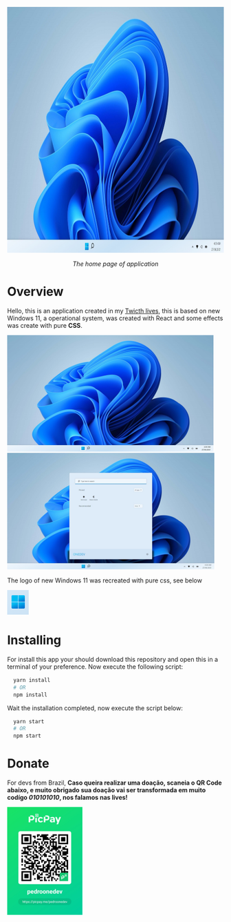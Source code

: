 <p align="center">
  <p align="center">
    <img src="./images/home-1.jpeg" alt="The home screenshot" height="570"/>
  </p>
  <p align="center">
    <i>The home page of application</i>
  </p>
</p>

# Overview

Hello, this is an application created in my [Twicth lives](https://www.twitch.tv/onedev_), this is based on new Windows 11, a operational system, was created with React and some effects was create with pure **CSS**.

<p align="left">
  <img src="./images/home-4.jpg" alt="User clicked in logo of Windows in home" height="270"/>
  <img src="./images/home-2.jpeg" alt="The menu is showed" height="270"/>
</p>

The logo of new Windows 11 was recreated with pure css, see below

<p align="left">
  <img src="./images/home-3.png" alt="The logo of Windows 11 recreated with pure css"/>    
</p>

# Installing
For install this app your should download this repository and open this in a terminal of your preference.
Now execute the following script:

```bash
  yarn install
  # OR
  npm install
```

Wait the installation completed, now execute the script below:

```bash
  yarn start
  # OR
  npm start
```

# Donate

For devs from Brazil, **Caso queira realizar uma doação, scaneia o QR Code abaixo, e muito obrigado sua doação vai ser transformada em muito codígo *010101010*, nos falamos nas lives!**

<p align="left">
  <img src="./images/donate.jpg" alt="The home screenshot" height="250"/>
</p>
